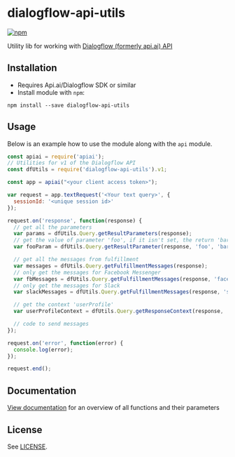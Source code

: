 # dialogflow-api-utils
[![npm](https://img.shields.io/npm/v/dialogflow-api-utils.svg)](https://www.npmjs.com/package/dialogflow-api-utils)

Utility lib for working with [Dialogflow (formerly api.ai) API](https://dialogflow.com/docs/reference/agent)

## Installation

* Requires Api.ai/Dialogflow SDK or similar
* Install module with `npm`:
```shell
npm install --save dialogflow-api-utils
```

## Usage
Below is an example how to use the module along with the `api` module.

```javascript
const apiai = require('apiai');
// Utilities for v1 of the Dialogflow API
const dfUtils = require('dialogflow-api-utils').v1;

const app = apiai("<your client access token>");

var request = app.textRequest('<Your text query>', {
  sessionId: '<unique session id>'
});

request.on('response', function(response) {
  // get all the parameters
  var params = dfUtils.Query.getResultParameters(response);
  // get the value of parameter 'foo', if it isn't set, the return 'bar'
  var fooParam = dfUtils.Query.getResultParameter(response, 'foo', 'bar');

  // get all the messages from fulfillment
  var messages = dfUtils.Query.getFulfillmentMessages(response);
  // only get the messages for Facebook Messenger
  var fbMessages = dfUtils.Query.getFulfillmentMessages(response, 'facebook');
  // only get the messages for Slack
  var slackMessages = dfUtils.Query.getFulfillmentMessages(response, 'slack');

  // get the context 'userProfile'
  var userProfileContext = dfUtils.Query.getResponseContext(response, 'userProfile');

  // code to send messages
});

request.on('error', function(error) {
  console.log(error);
});

request.end();
```

## Documentation
[View documentation](docs/README.md) for an overview of all functions and their parameters

## License
See [LICENSE](LICENSE).
